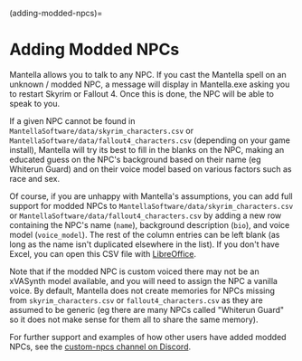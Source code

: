 (adding-modded-npcs)=
# Adding Modded NPCs
Mantella allows you to talk to any NPC. If you cast the Mantella spell on an unknown / modded NPC, a message will display in Mantella.exe asking you to restart Skyrim or Fallout 4. Once this is done, the NPC will be able to speak to you. 

If a given NPC cannot be found in `MantellaSoftware/data/skyrim_characters.csv` or `MantellaSoftware/data/fallout4_characters.csv` (depending on your game install), Mantella will try its best to fill in the blanks on the NPC, making an educated guess on the NPC's background based on their name (eg Whiterun Guard) and on their voice model based on various factors such as race and sex.

Of course, if you are unhappy with Mantella's assumptions, you can add full support for modded NPCs to `MantellaSoftware/data/skyrim_characters.csv` or `MantellaSoftware/data/fallout4_characters.csv` by adding a new row containing the NPC's name (`name`), background description (`bio`), and voice model (`voice_model`). The rest of the column entries can be left blank (as long as the name isn't duplicated elsewhere in the list). If you don't have Excel, you can open this CSV file with [LibreOffice](https://www.libreoffice.org/). 

Note that if the modded NPC is custom voiced there may not be an xVASynth model available, and you will need to assign the NPC a vanilla voice. By default, Mantella does not create memories for NPCs missing from `skyrim_characters.csv` or `fallout4_characters.csv` as they are assumed to be generic (eg there are many NPCs called "Whiterun Guard" so it does not make sense for them all to share the same memory).

For further support and examples of how other users have added modded NPCs, see the [custom-npcs channel on Discord](https://discord.gg/Q4BJAdtGUE).